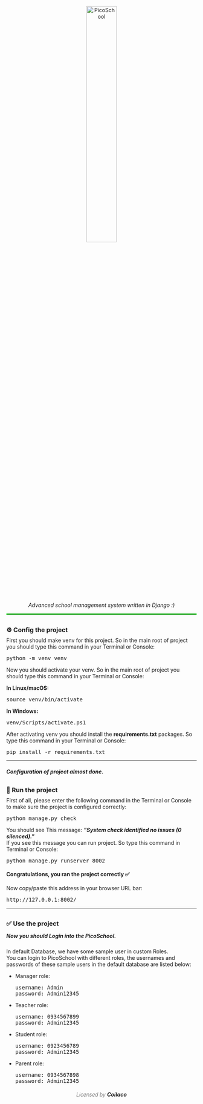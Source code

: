 <p align="center">
  
  <img src="https://s20.picofile.com/file/8447413126/picoschool.png" alt="PicoSchool" width="40%">
  
  <p align="center">
    <i style="margin-top: 10px; display: block;">
    Advanced school management system written in Django :)
    </i>
  </p>
  
  <hr style="border: 1px solid #00ff00ff;">
</p>

<h3 style="margin: 30px 0 -5px 0;">
⚙️ Config the project
</h3>

<p>
First you should make venv for this project.
So in the main root of project you should type this command in your Terminal or Console: 
</p>
<pre>
python -m venv venv
</pre>
<p>
Now you should activate your venv.
So in the main root of project you should type this command in your Terminal or Console: 
</p>
<b>
In Linux/macOS:
</b>
<pre>
source venv/bin/activate
</pre>
<b>
In Windows:
</b>
<pre>
venv/Scripts/activate.ps1
</pre>

<p>
After activating venv you should install the <b>requirements.txt</b> packages. So type this command in your Terminal or Console: 
</p>
<pre>
pip install -r requirements.txt
</pre>

<hr>

<h5>
Configuration of project almost done.
</h5>
<h3 style="margin: 30px 0 -5px 0;">
🏁 Run the project
</h3>
<p>
First of all, please enter the following command in the Terminal or Console to make sure the project is configured correctly:
</p>
<pre>
python manage.py check
</pre>
<p>
You should see This message:
  <strong>
    <i>
      "System check identified no issues (0 silenced)."
    </i>
  </strong>
  <br>
  If you see this message you can run project. So type this command in Terminal or Console:
</p>
<pre>
python manage.py runserver 8002
</pre>
<h4>
Congratulations, you ran the project correctly ✅
</h4>

<p>
Now copy/paste this address in your browser URL bar:
</p>
<pre>
http://127.0.0.1:8002/
</pre>

<hr>
<h3 style="margin: 30px 0 -5px 0;">
✅ Use the project
</h3>
<h5>
Now you should Login into the PicoSchool. 
</h5>
<p>
In default Database, we have some sample user in custom Roles. <br>
You can login to PicoSchool with different roles, the usernames and passwords of these sample users in the default database are listed below:
</p>
<ul>
  <li>
    Manager role:
<pre>
username: Admin
password: Admin12345
</pre>
  </li>
  <li>
    Teacher role:
<pre>
username: 0934567899
password: Admin12345
</pre>
  </li>
  <li>
    Student role:
<pre>
username: 0923456789
password: Admin12345
</pre>
  </li>
  <li>
    Parent role:
<pre>
username: 0934567898
password: Admin12345
</pre>
  </li>
</ul>

<h6 align="center" style="font-weight: 200;">
  Licensed by <b>Coilaco</b>
</h6>
